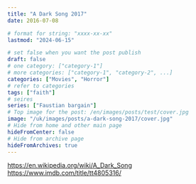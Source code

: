 ```yaml
---
title: "A Dark Song 2017"
date: 2016-07-08

# format for string: "xxxx-xx-xx"
lastmod: "2024-06-15"

# set false when you want the post publish
draft: false
# one category: ["category-1"]
# more categories: ["category-1", "category-2", ...]
categories: ["Movies", "Horror"]
# refer to categories
tags: ["faith"]
# seires
series: ["Faustian bargain"]
# Top image for the post: /en/images/posts/test/cover.jpg
image: "/uk/images/posts/a-dark-song-2017/cover.jpg"
# Hide from home and other main page
hideFromCenter: false
# Hide from archive page
hideFromArchives: true
---
```

https://en.wikipedia.org/wiki/A_Dark_Song
https://www.imdb.com/title/tt4805316/
<!--more-->